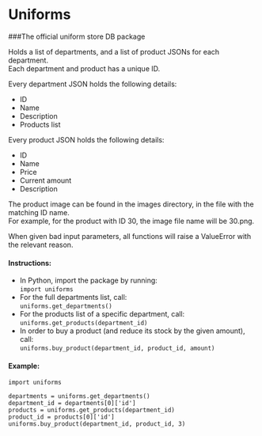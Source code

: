 # Uniforms
###The official uniform store DB package

Holds a list of departments, and a list of product JSONs for each department.  
Each department and product has a unique ID.  

Every department JSON holds the following details:
* ID
* Name
* Description
* Products list

Every product JSON holds the following details:
* ID
* Name
* Price
* Current amount
* Description

The product image can be found in the images directory, in the file with the matching ID name.  
For example, for the product with ID 30, the image file name will be 30.png.

When given bad input parameters, all functions will raise a ValueError with the relevant reason.

#### Instructions:
* In Python, import the package by running:  
```import uniforms```
* For the full departments list, call:  
```uniforms.get_departments()```
* For the products list of a specific department, call:  
```uniforms.get_products(department_id)```
* In order to buy a product (and reduce its stock by the given amount), call:  
```uniforms.buy_product(department_id, product_id, amount)```

#### Example:

```
import uniforms

departments = uniforms.get_departments()
department_id = departments[0]['id']
products = uniforms.get_products(department_id)
product_id = products[0]['id']
uniforms.buy_product(department_id, product_id, 3)
```
